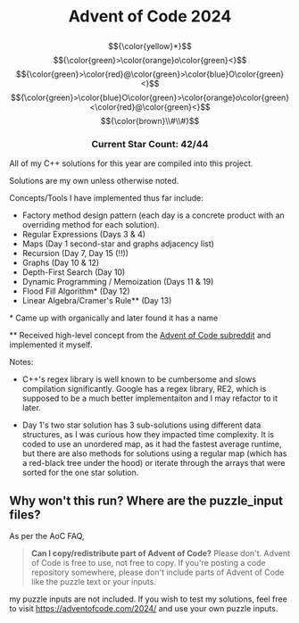# <p align="center">Advent of Code 2024 </p>
$${\color{yellow}*}$$
$${\color{green}>\color{orange}o\color{green}<}$$
$${\color{green}>\color{red}@\color{green}>\color{blue}O\color{green}<}$$
$${\color{green}>\color{blue}O\color{green}>\color{orange}o\color{green}<\color{red}@\color{green}<}$$
$${\color{brown}\\#\\#}$$
### <p align="center"> Current Star Count: 42/44 </p>

All of my C++ solutions for this year are compiled into this project.

Solutions are my own unless otherwise noted.

Concepts/Tools I have implemented thus far include:
- Factory method design pattern (each day is a concrete product with an overriding method for each solution).
- Regular Expressions (Days 3 & 4)
- Maps (Day 1 second-star and graphs adjacency list)
- Recursion (Day 7, Day 15 (!!))
- Graphs (Day 10 & 12)
- Depth-First Search (Day 10)
- Dynamic Programming / Memoization (Days 11 & 19)
- Flood Fill Algorithm* (Day 12)
- Linear Algebra/Cramer's Rule** (Day 13)

\* Came up with organically and later found it has a name

** Received high-level concept from the [Advent of Code subreddit](https://www.reddit.com/r/adventofcode/) and implemented it myself.

Notes:

- C++'s regex library is well known to be cumbersome and slows compilation significantly. Google has a regex library, RE2, which is supposed to be a much better implementaiton and I may refactor to it later.

- Day 1's two star solution has 3 sub-solutions using different data structures, as I was curious how they impacted time complexity. It is coded to use an unordered map, as it had the fastest average runtime, but there are also methods for solutions using a regular map (which has a red-black tree under the hood) or iterate through the arrays that were sorted for the one star solution.

## Why won't this run? Where are the puzzle_input files?

As per the AoC FAQ, 

>**Can I copy/redistribute part of Advent of Code?** Please don't. Advent of Code is free to use, not free to copy. If you're posting a code repository somewhere, please don't include parts of Advent of Code like the puzzle text or your inputs.

my puzzle inputs are not included. If you wish to test my solutions, feel free to visit https://adventofcode.com/2024/ and use your own puzzle inputs.

